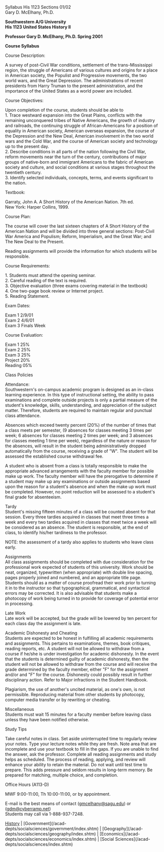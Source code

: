 Syllabus His 1123 Sections 01/02  
Gary D. McElhany, Ph.D.

**Southwestern A/G University  
His 1123 United States History II**

**Professor Gary D. McElhany, Ph.D. Spring 2001**

**Course Syllabus**

Course Description:

A survey of post-Civil War conditions, settlement of the trans-Mississippi
region, the struggle of Americans of various cultures and origins for a place
in American society, the Populist and Progressive movements, the two world
wars, and the Great Depression. The administrations of recent presidents from
Harry Truman to the present administration, and the importance of the United
States as a world power are included.

Course Objectives:

Upon completion of the course, students should be able to  
1\. Trace westward expansion into the Great Plains, conflicts with the
remaining unconquered tribes of Native Americans, the growth of industry and
railroads, the continuing struggle of African-Americans for a position of
equality in American society, American overseas expansion, the course of the
Depression and the New Deal, American involvement in the two world wars and
the Cold War, and the course of American society and technology up to the
present day.  
2\. Describe conditions in all parts of the nation following the Civil War,
reform movements near the turn of the century, contributions of major groups
of native-born and immigrant Americans to the fabric of American society and
culture, and social conditions at various stages throughout the twentieth
century.  
3\. Identify selected individuals, concepts, terms, and events significant to
the nation.

Textbook:

Garraty, John A. A Short History of the American Nation. 7th ed.  
New York: Harper Collins, 1999.

Course Plan:

The course will cover the last sixteen chapters of A Short History of the
American Nation and will be divided into three general sections: Post-Civil
War America and Populism; Reform, Imperialism, and the Great War; and The New
Deal to the Present.

Reading assignments will provide the information for which students will be
responsible.

Course Requirements:

1\. Students must attend the opening seminar.  
2\. Careful reading of the text is required.  
3\. Objective evaluation (three exams covering material in the textbook)  
4\. One two-page book review or Internet project.  
5\. Reading Statement.

Exam Dates:

Exam 1 2/9/01  
Exam 2 4/6/01  
Exam 3 Finals Week

Course Evaluation:

Exam 1 25%  
Exam 2 25%  
Exam 3 25%  
Project 20%  
Reading 05%

Class Policies

Attendance:  
Southwestern's on-campus academic program is designed as an in-class learning
experience. In this type of instructional setting, the ability to pass
examinations and complete outside projects is only a partial measure of the
student's knowledge, skills, understanding, and appreciation of the subject
matter. Therefore, students are required to maintain regular and punctual
class attendance.

Absences which exceed twenty percent (20%) of the number of times that a class
meets per semester, (9 absences for classes meeting 3 times per week; 6
absences for classes meeting 2 times per week; and 3 absences for classes
meeting 1 time per week), regardless of the nature or reason for the absences,
will result in the student being administratively dropped automatically from
the course, receiving a grade of "W". The student will be assessed the
established course withdrawal fee.

A student who is absent from a class is totally responsible to make the
appropriate advanced arrangements with the faculty member for possible make up
work. The faculty member will have the prerogative to determine if a student
may make up any examinations or outside assignments based upon the reason for
a student's absence and when the make up work must be completed. However, no
point reduction will be assessed to a student's final grade for absenteeism.

Tardy  
Student's missing fifteen minutes of a class will be counted absent for that
session. Every three tardies acquired in classes that meet three times a week
and every two tardies acquired in classes that meet twice a week will be
considered as an absence. The student is responsible, at the end of class, to
identify his/her tardiness to the professor.

NOTE: the assessment of a tardy also applies to students who leave class
early.

Assignments  
All class assignments should be completed with due consideration for the
professional work expected of students of this university. Work should be
neat, organized, typewritten (when appropriate) with double line spacing,
pages properly joined and numbered, and an appropriate title page. Students
should as a matter of course proofread their work prior to turning it in to
the instructor so that typographical, grammatical, and syntactical errors may
be corrected. It is also advisable that students make a photocopy of work
being turned in to provide for coverage of potential error in processing.

Late Work  
Late work will be accepted, but the grade will be lowered by ten percent for
each class day the assignment is late.

Academic Dishonesty and Cheating  
Students are expected to be honest in fulfilling all academic requirements and
assignments. This pertains to examinations, themes, book critiques, reading
reports, etc. A student will not be allowed to withdraw from a course if
he/she is under investigation for academic dishonesty. In the event that the
students is determined guilty of academic dishonesty, then the student will
not be allowed to withdraw from the course and will receive the grade
determined by the faculty member, either "F" for the assignment and/or and "F"
for the course. Dishonesty could possibly result in further disciplinary
action. Refer to Major infractions in the Student Handbook.

Plagiarism, the use of another's uncited material, as one's own, is not
permissible. Reproducing material from other students by photocopy, computer
media transfer or by rewriting or cheating.

Miscellaneous  
Students must wait 15 minutes for a faculty member before leaving class unless
they have been notified otherwise.

Study Tips

Take careful notes in class. Set aside uninterrupted time to regularly review
your notes. Type your lecture notes while they are fresh. Note area that are
incomplete and use your textbook to fill in the gaps. If you are unable to
find the answer, ask the professor. Complete all reading assignments and study
helps as scheduled. The process of reading, applying, and review will enhance
your ability to retain the material. Do not wait until test time to prepare.
This adds pressure and seldom results in long-term memory. Be prepared for
matching, multiple choice, and completion.

Office Hours (A113-D)

MWF 9:00-11:00, Th 10:00-11:00, or by appointment.

E-mail is the best means of contact (gmcelhany@sagu.edu) or
(gdm@cyberramp.net)  
Students may call via 1-888-937-7248.

[History](/acad-depts/socialsciences/history/index.shtm) | [Government](/acad-
depts/socialsciences/government/index.shtm) | [Geography](/acad-
depts/socialsciences/geography/index.shtm) | [Economics](/acad-
depts/socialsciences/economics/index.shtm) | [Social Sciences](/acad-
depts/socialsciences/index.shtm)

